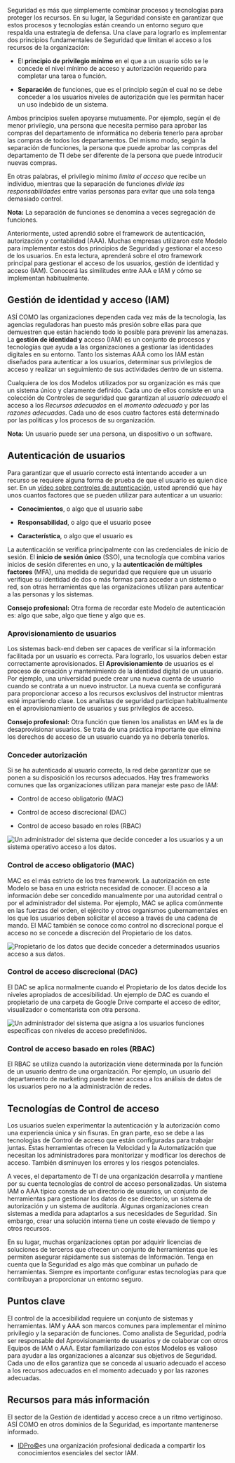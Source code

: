 
Seguridad es más que simplemente combinar procesos y tecnologías para proteger los recursos. En su lugar, la Seguridad consiste en garantizar que estos procesos y tecnologías están creando un entorno seguro que respalda una estrategia de defensa. Una clave para lograrlo es implementar dos principios fundamentales de Seguridad que limitan el acceso a los recursos de la organización:

- El **principio de privilegio mínimo** en el que a un usuario sólo se le concede el nivel mínimo de acceso y autorización requerido para completar una tarea o función.
    
- **Separación** de funciones, que es el principio según el cual no se debe conceder a los usuarios niveles de autorización que les permitan hacer un uso indebido de un sistema.
    

Ambos principios suelen apoyarse mutuamente. Por ejemplo, según el de menor privilegio, una persona que necesita permiso para aprobar las compras del departamento de informática no debería tenerlo para aprobar las compras de todos los departamentos. Del mismo modo, según la separación de funciones, la persona que puede aprobar las compras del departamento de TI debe ser diferente de la persona que puede introducir nuevas compras.

En otras palabras, el privilegio mínimo _limita_ _el acceso_ que recibe un individuo, mientras que la separación de funciones _divide las responsabilidades_ entre varias personas para evitar que una sola tenga demasiado control.

**Nota:** La separación de funciones se denomina a veces segregación de funciones.

Anteriormente, usted aprendió sobre el framework de autenticación, autorización y contabilidad (AAA). Muchas empresas utilizaron este Modelo para implementar estos dos principios de Seguridad y gestionar el acceso de los usuarios. En esta lectura, aprenderá sobre el otro framework principal para gestionar el acceso de los usuarios, gestión de identidad y acceso (IAM). Conocerá las similitudes entre AAA e IAM y cómo se implementan habitualmente.

## Gestión de identidad y acceso (IAM)

ASÍ COMO las organizaciones dependen cada vez más de la tecnología, las agencias reguladoras han puesto más presión sobre ellas para que demuestren que están haciendo todo lo posible para prevenir las amenazas. La **gestión de identidad y** acceso (IAM) es un conjunto de procesos y tecnologías que ayuda a las organizaciones a gestionar las identidades digitales en su entorno. Tanto los sistemas AAA como los IAM están diseñados para autenticar a los usuarios, determinar sus privilegios de acceso y realizar un seguimiento de sus actividades dentro de un sistema.

Cualquiera de los dos Modelos utilizados por su organización es más que un sistema único y claramente definido. Cada uno de ellos consiste en una colección de Controles de seguridad que garantizan al _usuario adecuado_ el acceso a los _Recursos adecuados_ en el _momento adecuado_ y por las _razones adecuadas_. Cada uno de esos cuatro factores está determinado por las políticas y los procesos de su organización.

**Nota:** Un usuario puede ser una persona, un dispositivo o un software.

## Autenticación de usuarios

Para garantizar que el usuario correcto está intentando acceder a un recurso se requiere alguna forma de prueba de que el usuario es quien dice ser. En un [vídeo sobre controles de autenticación](https://www.coursera.org/learn/assets-threats-and-vulnerabilities/item/r6XuB), usted aprendió que hay unos cuantos factores que se pueden utilizar para autenticar a un usuario:

- **Conocimientos**, o algo que el usuario sabe
    
- **Responsabilidad**, o algo que el usuario posee
    
- **Característica**, o algo que el usuario es
    

La autenticación se verifica principalmente con las credenciales de inicio de sesión. El **inicio de sesión único** (SSO), una tecnología que combina varios inicios de sesión diferentes en uno, y la **autenticación de múltiples factores** (MFA), una medida de seguridad que requiere que un usuario verifique su identidad de dos o más formas para acceder a un sistema o red, son otras herramientas que las organizaciones utilizan para autenticar a las personas y los sistemas.

**Consejo profesional:** Otra forma de recordar este Modelo de autenticación es: algo que sabe, algo que tiene y algo que es.

### **Aprovisionamiento de usuarios**

Los sistemas back-end deben ser capaces de verificar si la información facilitada por un usuario es correcta. Para lograrlo, los usuarios deben estar correctamente aprovisionados. El **Aprovisionamiento** de usuarios es el proceso de creación y mantenimiento de la identidad digital de un usuario. Por ejemplo, una universidad puede crear una nueva cuenta de usuario cuando se contrata a un nuevo instructor. La nueva cuenta se configurará para proporcionar acceso a los recursos exclusivos del instructor mientras esté impartiendo clase. Los analistas de seguridad participan habitualmente en el aprovisionamiento de usuarios y sus privilegios de acceso.

**Consejo profesional:** Otra función que tienen los analistas en IAM es la de desaprovisionar usuarios. Se trata de una práctica importante que elimina los derechos de acceso de un usuario cuando ya no debería tenerlos.

### **Conceder autorización**

Si se ha autenticado al usuario correcto, la red debe garantizar que se ponen a su disposición los recursos adecuados. Hay tres frameworks comunes que las organizaciones utilizan para manejar este paso de IAM:

- Control de acceso obligatorio (MAC)
    
- Control de acceso discrecional (DAC)
    
- Control de acceso basado en roles (RBAC)
    

![Un administrador del sistema que decide conceder a los usuarios y a un sistema operativo acceso a los datos.](https://d3c33hcgiwev3.cloudfront.net/imageAssetProxy.v1/AxrWM2DLTSunrTWYAtwc4Q_49abc18d6b1c48748e222045153881f1_image3.png?expiry=1758499200000&hmac=5EjU0VFSCH_LLHDzAwJcRHcIG2m6PavncFkYjt__1Pw)

### **Control de acceso obligatorio (MAC)**

MAC es el más estricto de los tres framework. La autorización en este Modelo se basa en una estricta necesidad de conocer. El acceso a la información debe ser concedido manualmente por una autoridad central o por el administrador del sistema. Por ejemplo, MAC se aplica comúnmente en las fuerzas del orden, el ejército y otros organismos gubernamentales en los que los usuarios deben solicitar el acceso a través de una cadena de mando. El MAC también se conoce como control no discrecional porque el acceso no se concede a discreción del Propietario de los datos.

![Propietario de los datos que decide conceder a determinados usuarios acceso a sus datos.](https://d3c33hcgiwev3.cloudfront.net/imageAssetProxy.v1/LHnKRh7ISfCc379NmCXMlw_5c65648b2a77437ab6998e6b978afcf1_image2.png?expiry=1758499200000&hmac=Z8v1N9FXwZV1UwN3cDvYvA9OT3s706A652V3_rc9M_0)

### **Control de acceso discrecional (DAC)**

El DAC se aplica normalmente cuando el Propietario de los datos decide los niveles apropiados de accesibilidad. Un ejemplo de DAC es cuando el propietario de una carpeta de Google Drive comparte el acceso de editor, visualizador o comentarista con otra persona.

![Un administrador del sistema que asigna a los usuarios funciones específicas con niveles de acceso predefinidos.](https://d3c33hcgiwev3.cloudfront.net/imageAssetProxy.v1/1EBo9jW3TGW_7Hulb3cUpA_16c10e1f1de94b3c95d88760722733f1_image1.png?expiry=1758499200000&hmac=5TAQENx4MQKiBPJc5YX4GLWYUEKU115Ifz-YkOzZplY)

### **Control de acceso basado en roles (RBAC)**

El RBAC se utiliza cuando la autorización viene determinada por la función de un usuario dentro de una organización. Por ejemplo, un usuario del departamento de marketing puede tener acceso a los análisis de datos de los usuarios pero no a la administración de redes.

## Tecnologías de Control de acceso

Los usuarios suelen experimentar la autenticación y la autorización como una experiencia única y sin fisuras. En gran parte, eso se debe a las tecnologías de Control de acceso que están configuradas para trabajar juntas. Estas herramientas ofrecen la Velocidad y la Automatización que necesitan los administradores para monitorizar y modificar los derechos de acceso. También disminuyen los errores y los riesgos potenciales.

A veces, el departamento de TI de una organización desarrolla y mantiene por su cuenta tecnologías de control de acceso personalizadas. Un sistema IAM o AAA típico consta de un directorio de usuarios, un conjunto de herramientas para gestionar los datos de ese directorio, un sistema de autorización y un sistema de auditoría. Algunas organizaciones crean sistemas a medida para adaptarlos a sus necesidades de Seguridad. Sin embargo, crear una solución interna tiene un coste elevado de tiempo y otros recursos.

En su lugar, muchas organizaciones optan por adquirir licencias de soluciones de terceros que ofrecen un conjunto de herramientas que les permiten asegurar rápidamente sus sistemas de Información. Tenga en cuenta que la Seguridad es algo más que combinar un puñado de herramientas. Siempre es importante configurar estas tecnologías para que contribuyan a proporcionar un entorno seguro.

## Puntos clave

El control de la accesibilidad requiere un conjunto de sistemas y herramientas. IAM y AAA son marcos comunes para implementar el mínimo privilegio y la separación de funciones. Como analista de Seguridad, podría ser responsable del Aprovisionamiento de usuarios y de colaborar con otros Equipos de IAM o AAA. Estar familiarizado con estos Modelos es valioso para ayudar a las organizaciones a alcanzar sus objetivos de Seguridad. Cada uno de ellos garantiza que se conceda al usuario adecuado el acceso a los recursos adecuados en el momento adecuado y por las razones adecuadas.

## Recursos para más información

El sector de la Gestión de identidad y acceso crece a un ritmo vertiginoso. ASÍ COMO en otros dominios de la Seguridad, es importante mantenerse informado.

- [IDPro©](https://idpro.org/)es una organización profesional dedicada a compartir los conocimientos esenciales del sector IAM.